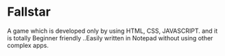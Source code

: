 # Fallstar
A game which is developed only by using HTML, CSS, JAVASCRIPT. and it is totally Beginner friendly ..Easily written in Notepad without using other complex apps.
